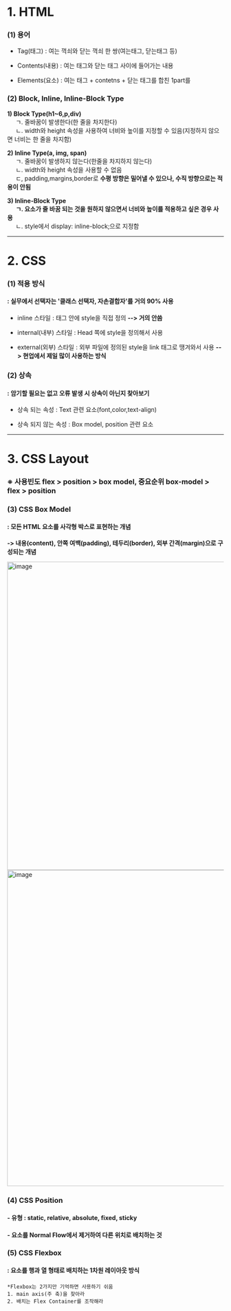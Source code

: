 # 1. HTML

### (1) 용어

- Tag(태그) : 여는 꺽쇠와 닫는 꺽쇠 한 쌍(여는태그, 닫는태그 등)

- Contents(내용) : 여는 태그와 닫는 태그 사이에 들어가는 내용

- Elements(요소) : 여는 태그 + contetns + 닫는 태그를 합친 1part를

### (2) Block, Inline, Inline-Block Type

**1) Block Type(h1~6,p,div)**  
&nbsp;&nbsp;&nbsp;&nbsp;&nbsp;ㄱ. 줄바꿈이 발생한다(한 줄을 차지한다)  
&nbsp;&nbsp;&nbsp;&nbsp;&nbsp;ㄴ. width와 height 속성을 사용하여 너비와 높이를 지정할 수 있음(지정하지 않으면 너비는 한 줄을 차지함)  

**2) Inline Type(a, img, span)**    
&nbsp;&nbsp;&nbsp;&nbsp;&nbsp;ㄱ. 줄바꿈이 발생하지 않는다(한줄을 차지하지 않는다)  
&nbsp;&nbsp;&nbsp;&nbsp;&nbsp;ㄴ. width와 height 속성을 사용할 수 없음  
&nbsp;&nbsp;&nbsp;&nbsp;&nbsp;ㄷ, padding,margins,border로 **수평 방향은 밀어낼 수 있으나, 수직 방향으로는 적용이 안됨**  

**3) Inline-Block Type**    
&nbsp;&nbsp;&nbsp;&nbsp;&nbsp;**ㄱ. 요소가 줄 바꿈 되는 것을 원하지 않으면서 너비와 높이를 적용하고 싶은 경우 사용**  
&nbsp;&nbsp;&nbsp;&nbsp;&nbsp;ㄴ. style에서 display: inline-block;으로 지정함

---



# 2. CSS

### (1) 적용 방식

#### : 실무에서 선택자는 '클래스 선택자, 자손결합자'를 거의 90% 사용

- inline 스타일 : 태그 안에 style을 직접 정의 **--> 거의 안씀**

- internal(내부) 스타일 : Head 쪽에 style을 정의해서 사용

- external(외부) 스타일 : 외부 파일에 정의된 style을 link 태그로 땡겨와서 사용 
  **--> 현업에서 제일 많이 사용하는 방식**

### (2) 상속

#### : 암기할 필요는 없고 오류 발생 시 상속이 아닌지 찾아보기

- 상속 되는 속성 : Text 관련 요소(font,color,text-align)

- 상속 되지 않는 속성 : Box model, position 관련 요소  

---
# 3. CSS Layout
### ※ 사용빈도 flex > position > box model,  중요순위 box-model > flex > position  
  
### (3) CSS Box Model

#### : 모든 HTML 요소를 사각형 박스로 표현하는 개념

  **-> 내용(content), 안쪽 여백(padding), 테두리(border), 외부 간격(margin)으로 구성되는 개념**  

<img title="" src="https://github.com/JeongJonggil/TIL/assets/139416006/ac8c59df-99df-4f06-8a99-e5e4cc26eda3" alt="image" width="716" data-align="left">

<img title="" src="https://github.com/JeongJonggil/TIL/assets/139416006/ed415a1f-20c2-466e-97fd-d0a647a70ee6" alt="image" width="734" data-align="left">



### (4) CSS Position

#### - 유형 : static, relative, absolute, fixed, sticky

#### - 요소를 Normal Flow에서 제거하여 다른 위치로 배치하는 것

### (5) CSS Flexbox 
####  : 요소를 행과 열 형태로 배치하는 1차원 레이아웃 방식  
    *Flexbox는 2가지만 기억하면 사용하기 쉬움
    1. main axis(주 축)을 찾아라
    2. 배치는 Flex Container를 조작해라 

